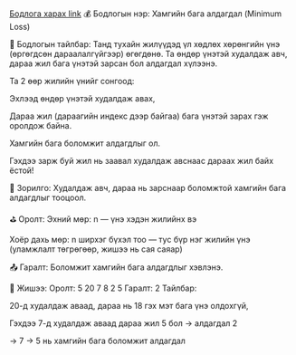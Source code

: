<a href="https://www.hackerrank.com/challenges/minimum-loss/problem?isFullScreen=true">Бодлога харах link</a>
💰 Бодлогын нэр:
Хамгийн бага алдагдал (Minimum Loss)

📘 Бодлогын тайлбар:
Танд тухайн жилүүдэд үл хөдлөх хөрөнгийн үнэ (өргөгдсөн дараалалгүйгээр) өгөгдөнө. Та өндөр үнэтэй худалдаж авч, дараа жил бага үнэтэй зарсан бол алдагдал хүлээнэ.

Та 2 өөр жилийн үнийг сонгоод:

Эхлээд өндөр үнэтэй худалдаж авах,

Дараа жил (дараагийн индекс дээр байгаа) бага үнэтэй зарах гэж оролдож байна.

Хамгийн бага боломжит алдагдлыг ол.

Гэхдээ зарж буй жил нь заавал худалдаж авснаас дараах жил байх ёстой!

🎯 Зорилго:
Худалдаж авч, дараа нь зарснаар боломжтой хамгийн бага алдагдлыг тооцоол.

⛳ Оролт:
Эхний мөр: n — үнэ хэдэн жилийнх вэ

Хоёр дахь мөр: n ширхэг бүхэл тоо — тус бүр нэг жилийн үнэ (уламжлалт төгрөгөөр, жишээ нь сая саяар)

📤 Гаралт:
Боломжит хамгийн бага алдагдлыг хэвлэнэ.

🧠 Жишээ:
Оролт:
5
20 7 8 2 5
Гаралт:
2
Тайлбар:

20-д худалдаж аваад, дараа нь 18 гэх мэт бага үнэ олдохгүй,

Гэхдээ 7-д худалдаж аваад дараа жил 5 бол → алдагдал 2

→ 7 → 5 нь хамгийн бага боломжит алдагдал